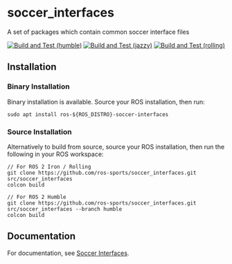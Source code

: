 # soccer_interfaces
A set of packages which contain common soccer interface files

[![Build and Test (humble)](../../actions/workflows/build_and_test_humble.yaml/badge.svg?branch=humble)](../../actions/workflows/build_and_test_humble.yaml?query=branch:humble)
[![Build and Test (jazzy)](../../actions/workflows/build_and_test_jazzy.yaml/badge.svg?branch=rolling)](../../actions/workflows/build_and_test_jazzy.yaml?query=branch:rolling)
[![Build and Test (rolling)](../../actions/workflows/build_and_test_rolling.yaml/badge.svg?branch=rolling)](../../actions/workflows/build_and_test_rolling.yaml?query=branch:rolling)

## Installation

### Binary Installation

Binary installation is available. Source your ROS installation, then run:

```
sudo apt install ros-${ROS_DISTRO}-soccer-interfaces
```

### Source Installation

Alternatively to build from source, source your ROS installation, then run the following in your ROS workspace:

```
// For ROS 2 Iron / Rolling
git clone https://github.com/ros-sports/soccer_interfaces.git src/soccer_interfaces
colcon build

// For ROS 2 Humble
git clone https://github.com/ros-sports/soccer_interfaces.git src/soccer_interfaces --branch humble
colcon build
```

## Documentation

For documentation, see [Soccer Interfaces](https://soccer-interfaces.readthedocs.io/en/latest/).
